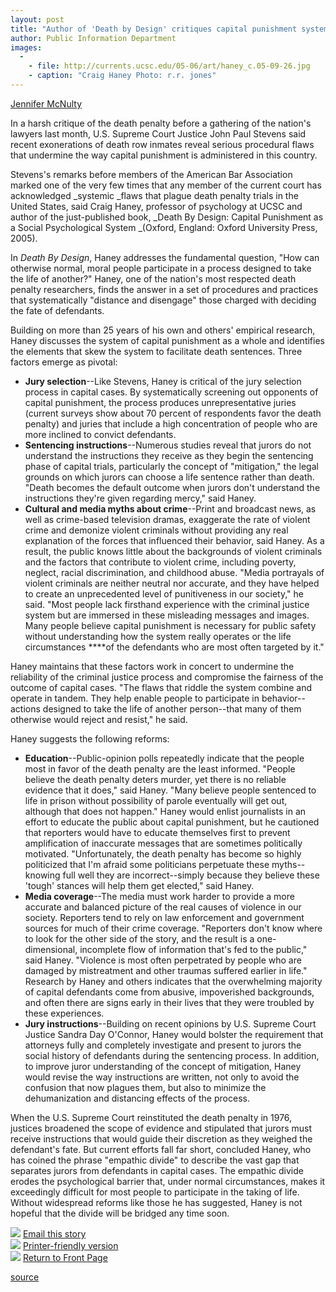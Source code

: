 ```yaml
---
layout: post
title: "Author of 'Death by Design' critiques capital punishment system, proposes reforms"
author: Public Information Department
images:
  -
    - file: http://currents.ucsc.edu/05-06/art/haney_c.05-09-26.jpg
    - caption: "Craig Haney Photo: r.r. jones"
---
```


  
[Jennifer McNulty][1]

In a harsh critique of the death penalty before a gathering of the nation's lawyers last month, U.S. Supreme Court Justice John Paul Stevens said recent exonerations of death row inmates reveal serious procedural flaws that undermine the way capital punishment is administered in this country.

Stevens's remarks before members of the American Bar Association marked one of the very few times that any member of the current court has acknowledged _systemic _flaws that plague death penalty trials in the United States, said Craig Haney, professor of psychology at UCSC and author of the just-published book, _Death By Design: Capital Punishment as a Social Psychological System _(Oxford, England: Oxford University Press, 2005).

In _Death By Design_, Haney addresses the fundamental question, "How can otherwise normal, moral people participate in a process designed to take the life of another?" Haney, one of the nation's most respected death penalty researchers, finds the answer in a set of procedures and practices that systematically "distance and disengage" those charged with deciding the fate of defendants.

Building on more than 25 years of his own and others' empirical research, Haney discusses the system of capital punishment as a whole and identifies the elements that skew the system to facilitate death sentences. Three factors emerge as pivotal:

* **Jury selection**\--Like Stevens, Haney is critical of the jury selection process in capital cases. By systematically screening out opponents of capital punishment, the process produces unrepresentative juries (current surveys show about 70 percent of respondents favor the death penalty) and juries that include a high concentration of people who are more inclined to convict defendants.
* **Sentencing instructions**\--Numerous studies reveal that jurors do not understand the instructions they receive as they begin the sentencing phase of capital trials, particularly the concept of "mitigation," the legal grounds on which jurors can choose a life sentence rather than death. "Death becomes the default outcome when jurors don't understand the instructions they're given regarding mercy," said Haney.
* **Cultural and media myths about crime**\--Print and broadcast news, as well as crime-based television dramas, exaggerate the rate of violent crime and demonize violent criminals without providing any real explanation of the forces that influenced their behavior, said Haney. As a result, the public knows little about the backgrounds of violent criminals and the factors that contribute to violent crime, including poverty, neglect, racial discrimination, and childhood abuse. "Media portrayals of violent criminals are neither neutral nor accurate, and they have helped to create an unprecedented level of punitiveness in our society," he said. "Most people lack firsthand experience with the criminal justice system but are immersed in these misleading messages and images. Many people believe capital punishment is necessary for public safety without understanding how the system really operates or the life circumstances ****of the defendants who are most often targeted by it."

Haney maintains that these factors work in concert to undermine the reliability of the criminal justice process and compromise the fairness of the outcome of capital cases. "The flaws that riddle the system combine and operate in tandem. They help enable people to participate in behavior--actions designed to take the life of another person--that many of them otherwise would reject and resist," he said.

Haney suggests the following reforms:

* **Education**\--Public-opinion polls repeatedly indicate that the people most in favor of the death penalty are the least informed. "People believe the death penalty deters murder, yet there is no reliable evidence that it does," said Haney. "Many believe people sentenced to life in prison without possibility of parole eventually will get out, although that does not happen." Haney would enlist journalists in an effort to educate the public about capital punishment, but he cautioned that reporters would have to educate themselves first to prevent amplification of inaccurate messages that are sometimes politically motivated. "Unfortunately, the death penalty has become so highly politicized that I'm afraid some politicians perpetuate these myths--knowing full well they are incorrect--simply because they believe these 'tough' stances will help them get elected," said Haney.
* **Media coverage**\--The media must work harder to provide a more accurate and balanced picture of the real causes of violence in our society. Reporters tend to rely on law enforcement and government sources for much of their crime coverage. "Reporters don't know where to look for the other side of the story, and the result is a one-dimensional, incomplete flow of information that's fed to the public," said Haney. "Violence is most often perpetrated by people who are damaged by mistreatment and other traumas suffered earlier in life." Research by Haney and others indicates that the overwhelming majority of capital defendants come from abusive, impoverished backgrounds, and often there are signs early in their lives that they were troubled by these experiences.
* **Jury instructions**\--Building on recent opinions by U.S. Supreme Court Justice Sandra Day O'Connor, Haney would bolster the requirement that attorneys fully and completely investigate and present to jurors the social history of defendants during the sentencing process. In addition, to improve juror understanding of the concept of mitigation, Haney would revise the way instructions are written, not only to avoid the confusion that now plagues them, but also to minimize the dehumanization and distancing effects of the process.

When the U.S. Supreme Court reinstituted the death penalty in 1976, justices broadened the scope of evidence and stipulated that jurors must receive instructions that would guide their discretion as they weighed the defendant's fate. But current efforts fall far short, concluded Haney, who has coined the phrase "empathic divide" to describe the vast gap that separates jurors from defendants in capital cases. The empathic divide erodes the psychological barrier that, under normal circumstances, makes it exceedingly difficult for most people to participate in the taking of life. Without widespread reforms like those he has suggested, Haney is not hopeful that the divide will be bridged any time soon.

![][2] [Email this story][3]  
![][2] [Printer-friendly version][4]  
![][2] [Return to Front Page][5]

[1]: mailto:jmcnulty@ucsc.edu
[2]: ../../images/bulletarrow.gif
[3]: javascript:url();document.f1.submit();
[4]: javascript:popUp();
[5]: http://currents.ucsc.edu/

[source](http://www1.ucsc.edu/currents/05-06/09-26/haney.asp "Permalink to haney")

